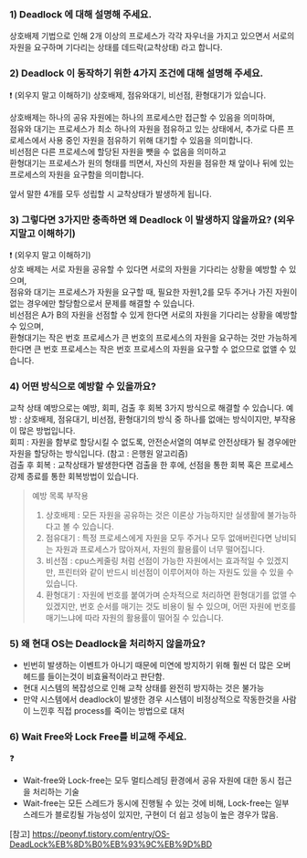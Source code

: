 ### 1) Deadlock 에 대해 설명해 주세요.

상호배제 기법으로 인해 2개 이상의 프로세스가 각각 자우너을 가지고 있으면서 서로의 자원을 요구하며 기다리는 상태를 데드락(교착상태) 라고 합니다.

### 2) Deadlock 이 동작하기 위한 4가지 조건에 대해 설명해 주세요. 

❗ (외우지 말고 이해하기)
상호배제, 점유와대기, 비선점, 환형대기가 있습니다.  
  
상호배제는 하나의 공유 자원에는 하나의 프로세스만 접근할 수 있음을 의미하며,  
점유와 대기는 프로세스가 최소 하나의 자원을 점유하고 있는 상태에서, 추가로 다른 프로세스에서 사용 중인 자원을 점유하기 위해 대기할 수 있음을 의미합니다.  
비선점은 다른 프로세스에 할당된 자원을 뺏을 수 없음을 의미하고  
환형대기는 프로세스가 원의 형태를 띄면서, 자신의 자원을 점유한 채 앞이나 뒤에 있는 프로세스의 자원을 요구함을 의미합니다.  
  
앞서 말한 4개를 모두 성립할 시 교착상태가 발생하게 됩니다.

### 3) 그렇다면 3가지만 충족하면 왜 Deadlock 이 발생하지 않을까요? (외우지말고 이해하기)

❗ (외우지 말고 이해하기)  
상호 배제는 서로 자원을 공유할 수 있다면 서로의 자원을 기다리는 상황을 예방할 수 있으며,  
점유와 대기는 프로세스가 자원을 요구할 때, 필요한 자원1,2를 모두 주거나 가진 자원이 없는 경우에만 할당함으로서
문제를 해결할 수 있습니다.  
비선점은 A가 B의 자원을 선점할 수 있게 한다면 서로의 자원을 기다리는 상황을 예방할 수 있으며,  
환형대기는 작은 번호 프로세스가 큰 번호의 프로세스의 자원을 요구하는 것만 가능하게 한다면 큰 번호 프로세스는 작은 번호 프로세스의
자원을 요구할 수 없으므로 없앨 수 있습니다.

### 4) 어떤 방식으로 예방할 수 있을까요?

교착 상태 예방으로는 예방, 회피, 검출 후 회복 3가지 방식으로 해결할 수 있습니다.
예방 : 상호배제, 점유대기, 비선점, 환형대기의 방식 중 하나를 없애는 방식이지만, 부작용이 많은 방법입니다.  
회피 : 자원을 함부로 할당시킬 수 없도록, 안전순서열의 여부로 안전상태가 될 경우에만 자원을 할당하는 방식입니다. (참고 : 은행원 알고리즘)  
검출 후 회복 : 교착상태가 발생한다면 검출을 한 후에, 선점을 통한 회복 혹은 프로세스 강제 종료를 통한 회복방법이 있습니다.  

>예방 목록 부작용
>1) 상호배제 : 모든 자원을 공유하는 것은 이론상 가능하지만 실생활에 불가능하다고 볼 수 있습니다.
>2) 점유대기 : 특정 프로세스에게 자원을 모두 주거나 모두 없애버린다면 낭비되는 자원과 프로세스가 많아져서, 자원의 활용률이 너무 떨어집니다.
>3) 비선점 : cpu스케줄링 처럼 선점이 가능한 자원에서는 효과적일 수 있겠지만, 프린터와 같이 반드시 비선점이 이루어져야 하는 자원도 있을 수 있을 수 있습니다.
>4) 환형대기 : 자원에 번호를 붙여가며 순차적으로 처리하면 환형대기를 없앨 수 있겠지만, 번호 순서를 매기는 것도 비용이 될 수 있으며, 어떤 자원에
   번호를 매기느냐에 따라 자원의 활용률이 떨어질 수 있습니다.

### 5) 왜 현대 OS는 Deadlock을 처리하지 않을까요?

- 빈번히 발생하는 이벤트가 아니기 때문에 미연에 방지하기 위해 훨씬 더 많은 오버헤드를 들이는것이 비효율적이라고 판단함.
- 현대 시스템의 복잡성으로 인해 교착 상태를 완전히 방지하는 것은 불가능
- 만약 시스템에서 deadlock이 발생한 경우 시스템이 비정상적으로 작동한것을 사람이 느낀후 직접 process를 죽이는 방법으로 대처

### 6) Wait Free와 Lock Free를 비교해 주세요.

❓ 

- Wait-free와 Lock-free는 모두 멀티스레딩 환경에서 공유 자원에 대한 동시 접근을 처리하는 기술
- Wait-free는 모든 스레드가 동시에 진행될 수 있는 것에 비해, 
Lock-free는 일부 스레드가 블로킹될 가능성이 있지만, 구현이 더 쉽고 성능이 높은 경우가 많음.

[참고] https://peonyf.tistory.com/entry/OS-DeadLock%EB%8D%B0%EB%93%9C%EB%9D%BD
